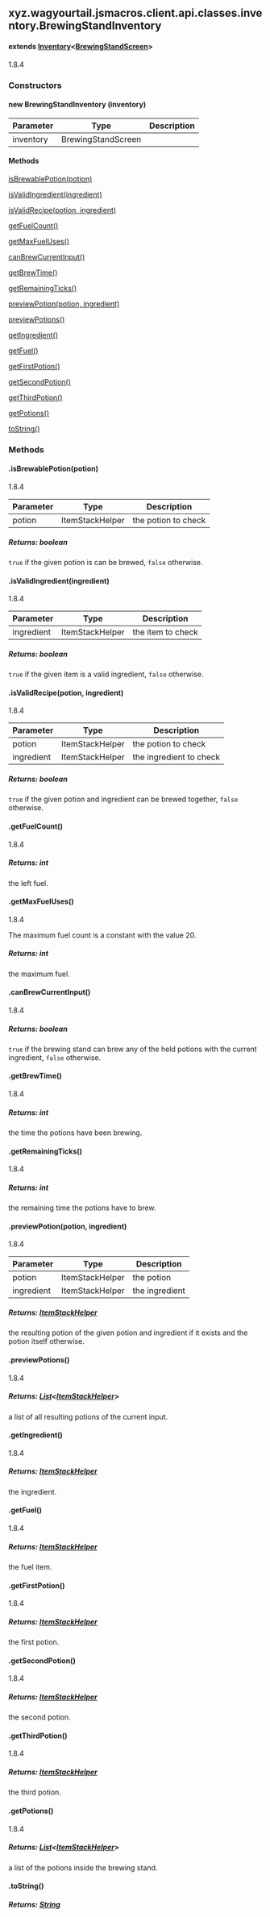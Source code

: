 

xyz.wagyourtail.jsmacros.client.api.classes.inventory.BrewingStandInventory
---------------------------------------------------------------------------

#### extends [Inventory](1.9.2/xyz/wagyourtail/jsmacros/client/api/classes/inventory/Inventory.html)<[BrewingStandScreen](https://wagyourtail.xyz/Projects/MinecraftMappingViewer/App?mapping=INTERMEDIARY,YARN&version=1.20.5&search=net/minecraft/client/gui/screen/ingame/BrewingStandScreen)>

1.8.4

### Constructors

#### new BrewingStandInventory (inventory)

| Parameter | Type | Description |
|---|---|---|
| inventory | BrewingStandScreen |  |



#### Methods

[isBrewablePotion(potion)](#isBrewablePotion-ItemStackHelper-)


[isValidIngredient(ingredient)](#isValidIngredient-ItemStackHelper-)


[isValidRecipe(potion, ingredient)](#isValidRecipe-ItemStackHelper-ItemStackHelper-)


[getFuelCount()](#getFuelCount-)


[getMaxFuelUses()](#getMaxFuelUses-)


[canBrewCurrentInput()](#canBrewCurrentInput-)


[getBrewTime()](#getBrewTime-)


[getRemainingTicks()](#getRemainingTicks-)


[previewPotion(potion, ingredient)](#previewPotion-ItemStackHelper-ItemStackHelper-)


[previewPotions()](#previewPotions-)


[getIngredient()](#getIngredient-)


[getFuel()](#getFuel-)


[getFirstPotion()](#getFirstPotion-)


[getSecondPotion()](#getSecondPotion-)


[getThirdPotion()](#getThirdPotion-)


[getPotions()](#getPotions-)


[toString()](#toString-)



### Methods

#### .isBrewablePotion(potion)

1.8.4

| Parameter | Type | Description |
|---|---|---|
| potion | ItemStackHelper | the potion to check |

##### Returns: boolean

`true` if the given potion is can be brewed, `false` otherwise.



#### .isValidIngredient(ingredient)

1.8.4

| Parameter | Type | Description |
|---|---|---|
| ingredient | ItemStackHelper | the item to check |

##### Returns: boolean

`true` if the given item is a valid ingredient, `false` otherwise.



#### .isValidRecipe(potion, ingredient)

1.8.4

| Parameter | Type | Description |
|---|---|---|
| potion | ItemStackHelper | the potion to check |
| ingredient | ItemStackHelper | the ingredient to check |

##### Returns: boolean

`true` if the given potion and ingredient can be brewed together, `false`
otherwise.



#### .getFuelCount()

1.8.4


##### Returns: int

the left fuel.



#### .getMaxFuelUses()

1.8.4

The maximum fuel count is a constant with the value 20.


##### Returns: int

the maximum fuel.



#### .canBrewCurrentInput()

1.8.4


##### Returns: boolean

`true` if the brewing stand can brew any of the held potions with the current
ingredient, `false` otherwise.



#### .getBrewTime()

1.8.4


##### Returns: int

the time the potions have been brewing.



#### .getRemainingTicks()

1.8.4


##### Returns: int

the remaining time the potions have to brew.



#### .previewPotion(potion, ingredient)

1.8.4

| Parameter | Type | Description |
|---|---|---|
| potion | ItemStackHelper | the potion |
| ingredient | ItemStackHelper | the ingredient |

##### Returns: [ItemStackHelper](1.9.2/xyz/wagyourtail/jsmacros/client/api/helpers/inventory/ItemStackHelper.html)

the resulting potion of the given potion and ingredient if it exists and the potion
itself otherwise.



#### .previewPotions()

1.8.4


##### Returns: [List](https://docs.oracle.com/javase/8/docs/api/index.html?java/util/List.html)<[ItemStackHelper](1.9.2/xyz/wagyourtail/jsmacros/client/api/helpers/inventory/ItemStackHelper.html)>

a list of all resulting potions of the current input.



#### .getIngredient()

1.8.4


##### Returns: [ItemStackHelper](1.9.2/xyz/wagyourtail/jsmacros/client/api/helpers/inventory/ItemStackHelper.html)

the ingredient.



#### .getFuel()

1.8.4


##### Returns: [ItemStackHelper](1.9.2/xyz/wagyourtail/jsmacros/client/api/helpers/inventory/ItemStackHelper.html)

the fuel item.



#### .getFirstPotion()

1.8.4


##### Returns: [ItemStackHelper](1.9.2/xyz/wagyourtail/jsmacros/client/api/helpers/inventory/ItemStackHelper.html)

the first potion.



#### .getSecondPotion()

1.8.4


##### Returns: [ItemStackHelper](1.9.2/xyz/wagyourtail/jsmacros/client/api/helpers/inventory/ItemStackHelper.html)

the second potion.



#### .getThirdPotion()

1.8.4


##### Returns: [ItemStackHelper](1.9.2/xyz/wagyourtail/jsmacros/client/api/helpers/inventory/ItemStackHelper.html)

the third potion.



#### .getPotions()

1.8.4


##### Returns: [List](https://docs.oracle.com/javase/8/docs/api/index.html?java/util/List.html)<[ItemStackHelper](1.9.2/xyz/wagyourtail/jsmacros/client/api/helpers/inventory/ItemStackHelper.html)>

a list of the potions inside the brewing stand.



#### .toString()


##### Returns: [String](https://docs.oracle.com/javase/8/docs/api/index.html?java/lang/String.html)




